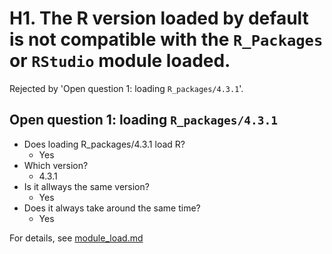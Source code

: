 # H1. The R version loaded by default is not compatible with the `R_Packages` or `RStudio` module loaded.

Rejected by 'Open question 1: loading `R_packages/4.3.1`'.

## Open question 1: loading `R_packages/4.3.1`

- Does loading R_packages/4.3.1 load R?
    - Yes
- Which version?
    - 4.3.1
- Is it allways the same version?
    - Yes
- Does it always take around the same time?
    - Yes

For details, see [module_load.md](module_load.md)
